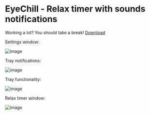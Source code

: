 
# EyeChill - Relax timer with sounds notifications
Working a lot? You should take a break!
[Download](https://github.com/dariulone/EyeChill/releases/download/v1.0.0/EyeChill.zip "download")

Settings window:

![image](https://user-images.githubusercontent.com/120137964/229348407-c87e7b84-5852-46b8-a05c-57e2db2c22df.png)


Tray notifications:

![image](https://user-images.githubusercontent.com/120137964/229348457-4a8aa3e9-017e-47d8-bfe0-f2038ccc97bc.png)

Tray functionality:

![image](https://user-images.githubusercontent.com/120137964/229348467-a6335aa7-361d-4d2b-95b2-df4043931f58.png)

Relax timer window:

![image](https://user-images.githubusercontent.com/120137964/229348471-dab9ed9a-3ad2-4139-96ce-951791596453.png)
